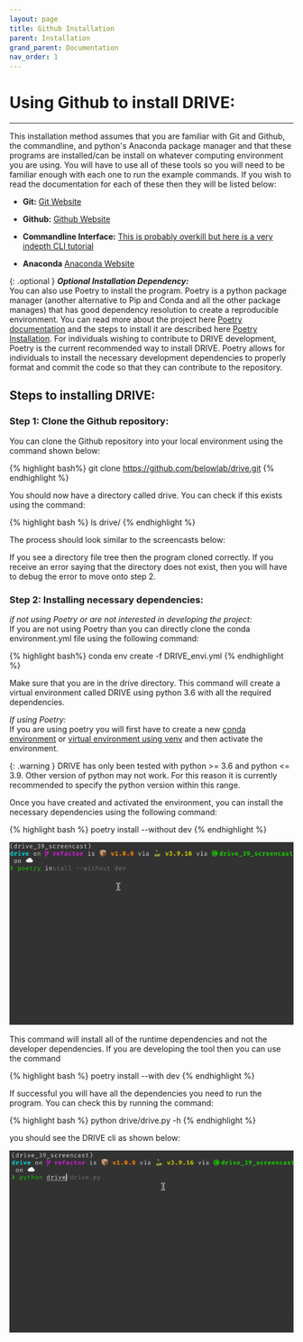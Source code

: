 ```yaml
---
layout: page
title: Github Installation
parent: Installation
grand_parent: Documentation
nav_order: 1
---
```

# Using Github to install DRIVE:
---

This installation method assumes that you are familiar with Git and Github, the commandline, and python's Anaconda package manager and that these programs are installed/can be install on whatever computing environment you are using. You will have to use all of these tools so you will need to be familiar enough with each one to run the example commands. If you wish to read the documentation for each of these then they will be listed below:

* **Git:** [Git Website](https://git-scm.com/)

* **Github:** [Github Website](https://github.com/)

* **Commandline Interface:** [This is probably overkill but here is a very indepth CLI tutorial](https://www.learnenough.com/command-line-tutorial)

* **Anaconda** [Anaconda Website](https://www.anaconda.com/)

{: .optional }
***Optional Installation Dependency:*** <br> 
You can also use Poetry to install the program. Poetry is a python package manager (another alternative to Pip and Conda and all the other package manages) that has good dependency resolution to create a reproducible environment. You can read more about the project here [Poetry documentation](https://python-poetry.org/) and the steps to install it are described here [Poetry Installation](https://python-poetry.org/docs/#installation). For individuals wishing to contribute to DRIVE development, Poetry is the current recommended way to install DRIVE. Poetry allows for individuals to install the necessary development dependencies to properly format and commit the code so that they can contribute to the repository. 

## Steps to installing DRIVE:

### Step 1: Clone the Github repository:
You can clone the Github repository into your local environment using the command shown below:

{% highlight bash%}
git clone https://github.com/belowlab/drive.git
{% endhighlight %}

You should now have a directory called drive. You can check if this exists using the command:

{% highlight bash %}
ls drive/
{% endhighlight %}

The process should look similar to the screencasts below:

<!-- <img src="/screencasts/github_cloning.gif" width="600" height="400" /> -->
<!-- ![github cloning](/screencasts/github_cloning.gif) -->

If you see a directory file tree then the program cloned correctly. If you receive an error saying that the directory does not exist, then you will have to debug the error to move onto step 2.

### Step 2: Installing necessary dependencies:
*if not using Poetry or are not interested in developing the project:* <br>
If you are not using Poetry than you can directly clone the conda environment.yml file using the following command:

{% highlight bash%}
conda env create -f DRIVE_envi.yml
{% endhighlight %}

Make sure that you are in the drive directory. This command will create a virtual environment called DRIVE using python 3.6 with all the required dependencies. 

*If using Poetry:* <br>
If you are using poetry you will first have to create a new [conda environment](https://conda.io/projects/conda/en/latest/user-guide/tasks/manage-environments.html) or [virtual environment using venv](https://docs.python.org/3/library/venv.html) and then activate the environment.


{: .warning }
DRIVE has only been tested with python >= 3.6 and python <= 3.9. Other version of python may not work. For this reason it is currently recommended to specify the python version within this range.

Once you have created and activated the environment, you can install the necessary dependencies using the following command:

{% highlight bash %}
poetry install --without dev
{% endhighlight %}

![Poetry dependency installation](/screencasts/poetry_dependency_install.gif)

This command will install all of the runtime dependencies and not the developer dependencies. If you are developing the tool then you can use the command

{% highlight bash %}
poetry install --with dev
{% endhighlight %}

If successful you will have all the dependencies you need to run the program. You can check this by running the command:

{% highlight bash %}
python drive/drive.py -h
{% endhighlight %}

you should see the DRIVE cli as shown below: 

![DRIVE cli](/screencasts/drive_cli.gif)
